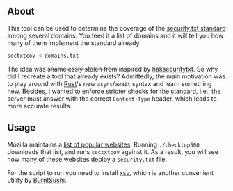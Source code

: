 ## About

This tool can be used to determine the coverage of the [security.txt standard](https://securitytxt.org/) among several domains.
You feed it a list of domains and it will tell you how many of them implement the standard already.
```bash
sectxtcov < domains.txt
```

The idea was ~~shamelessly stolen from~~ inspired by [haksecuritytxt](https://github.com/hakluke/haksecuritytxt).
So why did I recreate a tool that already exists?
Admittedly, the main motivation was to play around with [Rust](https://www.rust-lang.org/)'s new `async`/`await` syntax and learn something new.
Besides, I wanted to enforce stricter checks for the standard, i.e., the server must answer with the correct `Content-Type` header, which leads to more accurate results.

## Usage

Mozilla maintains a [list of popular websites](https://moz.com/top500).
Running `./checktop500` downloads that list, and runs `sectxtcov` against it.
As a result, you will see how many of these websites deploy a `security.txt` file.

For the script to run you need to install [xsv](https://github.com/BurntSushi/xsv), which is another convenient utility by [BurntSushi](https://github.com/BurntSushi).
